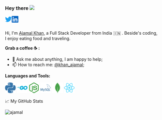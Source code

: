 ### Hey there <img src="https://media.giphy.com/media/hvRJCLFzcasrR4ia7z/giphy.gif" width="25px">
<a href="https://twitter.com/khan_ajamal">
  <img align="left" alt="Ajamal Khan | Twitter" width="22px" src="twitter.svg" />
</a>
<a href="https://www.linkedin.com/in/ajamalkhan/">
  <img align="left" alt="Ajamal's LinkdeIN" width="22px" src="linkedin.svg" />
</a>

<br />
<br />

Hi, I'm [Ajamal Khan](https://ajamalkhan.com/), a Full Stack Developer from India 🇮🇳 . Beside's coding, I enjoy eating food and traveling.
  
**Grab a coffee ☕ :**

- 💬 Ask me about anything, I am happy to help;
- 📫 How to reach me: [@khan_ajamal](https://twitter.com/khan_ajamal);

**Languages and Tools:**  

<code><img height="35" src="python.svg"></code>
<code><img height="35" src="go.svg"></code>
<code><img height="35" src="nodejs.svg"></code>
<code><img height="35" src="mysql.svg"></code>
<code><img height="35" src="mongodb.svg"></code>
<code><img height="35" src="react.svg"></code>




📈 My GitHub Stats

<img src="https://github-readme-stats.vercel.app/api?username=khan-ajamal&show_icons=true&theme=onedark&count_private=true" alt="ajamal" />
